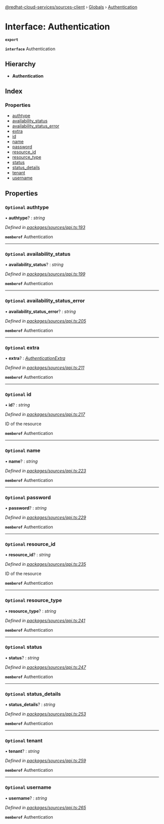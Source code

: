 [@redhat-cloud-services/sources-client](../README.md) › [Globals](../globals.md) › [Authentication](authentication.md)

# Interface: Authentication

**`export`** 

**`interface`** Authentication

## Hierarchy

* **Authentication**

## Index

### Properties

* [authtype](authentication.md#optional-authtype)
* [availability_status](authentication.md#optional-availability_status)
* [availability_status_error](authentication.md#optional-availability_status_error)
* [extra](authentication.md#optional-extra)
* [id](authentication.md#optional-id)
* [name](authentication.md#optional-name)
* [password](authentication.md#optional-password)
* [resource_id](authentication.md#optional-resource_id)
* [resource_type](authentication.md#optional-resource_type)
* [status](authentication.md#optional-status)
* [status_details](authentication.md#optional-status_details)
* [tenant](authentication.md#optional-tenant)
* [username](authentication.md#optional-username)

## Properties

### `Optional` authtype

• **authtype**? : *string*

*Defined in [packages/sources/api.ts:193](https://github.com/Hyperkid123/javascript-clients/blob/master/packages/sources/api.ts#L193)*

**`memberof`** Authentication

___

### `Optional` availability_status

• **availability_status**? : *string*

*Defined in [packages/sources/api.ts:199](https://github.com/Hyperkid123/javascript-clients/blob/master/packages/sources/api.ts#L199)*

**`memberof`** Authentication

___

### `Optional` availability_status_error

• **availability_status_error**? : *string*

*Defined in [packages/sources/api.ts:205](https://github.com/Hyperkid123/javascript-clients/blob/master/packages/sources/api.ts#L205)*

**`memberof`** Authentication

___

### `Optional` extra

• **extra**? : *[AuthenticationExtra](authenticationextra.md)*

*Defined in [packages/sources/api.ts:211](https://github.com/Hyperkid123/javascript-clients/blob/master/packages/sources/api.ts#L211)*

**`memberof`** Authentication

___

### `Optional` id

• **id**? : *string*

*Defined in [packages/sources/api.ts:217](https://github.com/Hyperkid123/javascript-clients/blob/master/packages/sources/api.ts#L217)*

ID of the resource

**`memberof`** Authentication

___

### `Optional` name

• **name**? : *string*

*Defined in [packages/sources/api.ts:223](https://github.com/Hyperkid123/javascript-clients/blob/master/packages/sources/api.ts#L223)*

**`memberof`** Authentication

___

### `Optional` password

• **password**? : *string*

*Defined in [packages/sources/api.ts:229](https://github.com/Hyperkid123/javascript-clients/blob/master/packages/sources/api.ts#L229)*

**`memberof`** Authentication

___

### `Optional` resource_id

• **resource_id**? : *string*

*Defined in [packages/sources/api.ts:235](https://github.com/Hyperkid123/javascript-clients/blob/master/packages/sources/api.ts#L235)*

ID of the resource

**`memberof`** Authentication

___

### `Optional` resource_type

• **resource_type**? : *string*

*Defined in [packages/sources/api.ts:241](https://github.com/Hyperkid123/javascript-clients/blob/master/packages/sources/api.ts#L241)*

**`memberof`** Authentication

___

### `Optional` status

• **status**? : *string*

*Defined in [packages/sources/api.ts:247](https://github.com/Hyperkid123/javascript-clients/blob/master/packages/sources/api.ts#L247)*

**`memberof`** Authentication

___

### `Optional` status_details

• **status_details**? : *string*

*Defined in [packages/sources/api.ts:253](https://github.com/Hyperkid123/javascript-clients/blob/master/packages/sources/api.ts#L253)*

**`memberof`** Authentication

___

### `Optional` tenant

• **tenant**? : *string*

*Defined in [packages/sources/api.ts:259](https://github.com/Hyperkid123/javascript-clients/blob/master/packages/sources/api.ts#L259)*

**`memberof`** Authentication

___

### `Optional` username

• **username**? : *string*

*Defined in [packages/sources/api.ts:265](https://github.com/Hyperkid123/javascript-clients/blob/master/packages/sources/api.ts#L265)*

**`memberof`** Authentication
